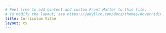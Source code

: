 ```yaml
---
# Feel free to add content and custom Front Matter to this file.
# To modify the layout, see https://jekyllrb.com/docs/themes/#overriding-theme-defaults
title: Curriculum Vitae
layout: cv
---
```

